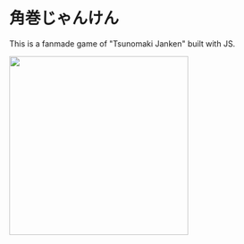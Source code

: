 # 角巻じゃんけん

This is a fanmade game of "Tsunomaki Janken" built with JS.

<img width="320" src="https://github.com/nothoru/Tsunomaki-Janken/blob/main/images/rps.png" width='500' >
